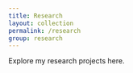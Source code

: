 ```yaml
---
title: Research
layout: collection
permalink: /research
group: research
---
```


Explore my research projects here.

